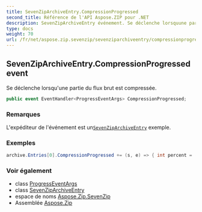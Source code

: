 ```yaml
---
title: SevenZipArchiveEntry.CompressionProgressed
second_title: Référence de l'API Aspose.ZIP pour .NET
description: SevenZipArchiveEntry événement. Se déclenche lorsquune partie du flux brut est compressée.
type: docs
weight: 70
url: /fr/net/aspose.zip.sevenzip/sevenziparchiveentry/compressionprogressed/
---
```

## SevenZipArchiveEntry.CompressionProgressed event

Se déclenche lorsqu'une partie du flux brut est compressée.

```csharp
public event EventHandler<ProgressEventArgs> CompressionProgressed;
```

### Remarques

L'expéditeur de l'événement est un[`SevenZipArchiveEntry`](../) exemple.

### Exemples

```csharp
archive.Entries[0].CompressionProgressed += (s, e) => { int percent = (int)((100 * (long)e.ProceededBytes) / entrySourceStream.Length); };
```

### Voir également

* class [ProgressEventArgs](../../../aspose.zip/progresseventargs/)
* class [SevenZipArchiveEntry](../)
* espace de noms [Aspose.Zip.SevenZip](../../sevenziparchiveentry/)
* Assemblée [Aspose.Zip](../../../)


